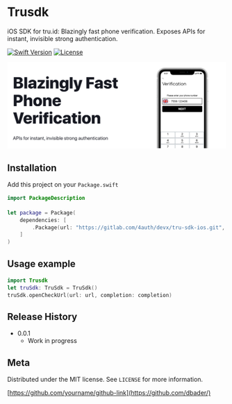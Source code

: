 # Trusdk

iOS SDK for tru.id: Blazingly fast phone verification. Exposes APIs for instant, invisible strong authentication.

[![Swift Version][swift-image]][swift-url]
[![License][license-image]][license-url]


![](head.png)

## Installation

Add this project on your `Package.swift`

```swift
import PackageDescription

let package = Package(
    dependencies: [
        .Package(url: "https://gitlab.com/4auth/devx/tru-sdk-ios.git", majorVersion: 0, minor: 0)
    ]
)
```

## Usage example


```swift
import Trusdk
let truSdk: TruSdk = TruSdk()
truSdk.openCheckUrl(url: url, completion: completion)
```

## Release History

* 0.0.1
    * Work in progress

## Meta

Distributed under the MIT license. See ``LICENSE`` for more information.

[https://github.com/yourname/github-link](https://github.com/dbader/)

[swift-image]:https://img.shields.io/badge/swift-5.0-green.svg
[swift-url]: https://swift.org/
[license-image]: https://img.shields.io/badge/License-MIT-blue.svg
[license-url]: LICENSE